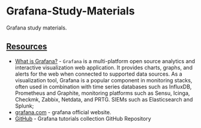 # Grafana-Study-Materials
Grafana study materials.

## [Resources]()

- [What is Grafana?](https://en.wikipedia.org/wiki/Grafana) - `Grafana` is a multi-platform open source analytics and interactive visualization web application. It provides charts, graphs, and alerts for the web when connected to supported data sources. As a visualization tool, Grafana is a popular component in monitoring stacks, often used in combination with time series databases such as InfluxDB, Prometheus and Graphite, monitoring platforms such as Sensu, Icinga, Checkmk, Zabbix, Netdata, and PRTG. SIEMs such as Elasticsearch and Splunk;
- [grafana.com](https://grafana.com/) - grafana official website.
- [GitHub](https://github.com/grafana/tutorials) - Grafana tutorials collection GitHub Repository
